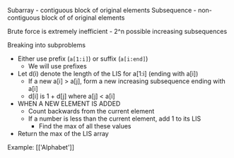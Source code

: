 Subarray - contiguous block of original elements
Subsequence - non-contiguous block of of original elements

Brute force is extremely inefficient - 2^n possible increasing subsequences

Breaking into subproblems
- Either use prefix (`a[1:i]`) or suffix (`a[i:end]`)
	- We will use prefixes
- Let d(i) denote the length of the LIS for a\[1:i] (ending with a\[i])
	- If a new a\[i] > a\[j], form a new increasing subsequence ending with a\[i]
	- d\[i] is 1 + d\[j] where a\[j] < a\[i]
- WHEN A NEW ELEMENT IS ADDED
	- Count backwards from the current element
	- If a number is less than the current element, add 1 to its LIS
		- Find the max of all these values
- Return the max of the LIS array

Example: [['Alphabet']]